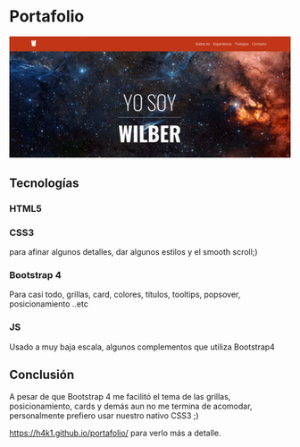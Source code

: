 # Portafolio  
![Portafolio_review](/assets/img/readme.png)

## Tecnologías  
### HTML5 
### CSS3  
para afinar algunos detalles, dar algunos estilos y el smooth scroll;)  
### Bootstrap 4  
Para casi todo, grillas, card, colores, titulos, tooltips, popsover, posicionamiento ..etc  
### JS    
Usado a muy baja escala, algunos complementos que utiliza Bootstrap4  

## Conclusión  
A pesar de que Bootstrap 4 me facilitó el tema de las grillas, posicionamiento, cards y demás aun no me termina de acomodar, personalmente prefiero usar nuestro nativo CSS3 ;)   
  
https://h4k1.github.io/portafolio/ para verlo más a detalle.
